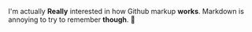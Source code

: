 I'm actually __**Really**__ interested in how Github markup **works**. Markdown is annoying to try to remember __though__. :tada: 
